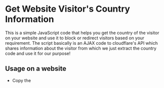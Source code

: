 # Get Website Visitor's Country Information
This is a simple JavaScript code that helps you get the country of the visitor on your website and use it to block or redirect visitors based on your requirement. The script basically is an AJAX code to cloudflare's API which shares information about the visitor from which we just extract the country code and use it for our purpose!

## Usage on a website
* Copy the <script> part of the [HTML](index.html) and paste it just before the **end of** <head> tag of your website.
* Create a DIV element with id=countrycode-container as <div id="countrycode-container"></div> and place it anywhere on the HTML document where you want to show the country code
* Great! Now use the script to redirect / hide the content for visitors from some countries.
